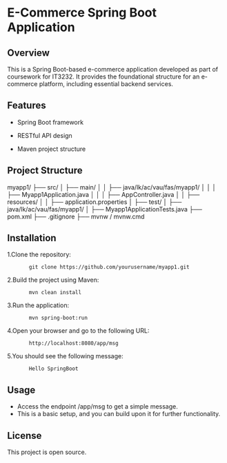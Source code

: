 # E-Commerce Spring Boot Application

## Overview
This is a Spring Boot-based e-commerce application developed as part of coursework for IT3232. 
It provides the foundational structure for an e-commerce platform, including essential backend services.

## Features

- Spring Boot framework

- RESTful API design

- Maven project structure

## Project Structure

myapp1/
├── src/
│   ├── main/
│   │   ├── java/lk/ac/vau/fas/myapp1/
│   │   │   ├── Myapp1Application.java
│   │   │   ├── AppController.java
│   │   ├── resources/
│   │       ├── application.properties
│   ├── test/
│       ├── java/lk/ac/vau/fas/myapp1/
│           ├── Myapp1ApplicationTests.java
├── pom.xml
├── .gitignore
├── mvnw / mvnw.cmd

## Installation
1.Clone the repository:

           git clone https://github.com/yourusername/myapp1.git

2.Build the project using Maven:

           mvn clean install

3.Run the application:

           mvn spring-boot:run

4.Open your browser and go to the following URL:

           http://localhost:8080/app/msg

5.You should see the following message:

           Hello SpringBoot

## Usage
- Access the endpoint /app/msg to get a simple message.
- This is a basic setup, and you can build upon it for further functionality.

## License
This project is open source.

